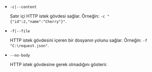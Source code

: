 * `-c|--content`

  Satır içi HTTP istek gövdesi sağlar. Örneğin: `-c "{"id":2,"name":"Cherry"}"`.

* `-f|--file`

  HTTP istek gövdesini içeren bir dosyanın yolunu sağlar. Örneğin: `-f "C:\request.json"`.

* `--no-body`

  HTTP istek gövdesine gerek olmadığını gösterir.
